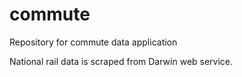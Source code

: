 # commute
Repository for commute data application

National rail data is scraped from Darwin web service.
